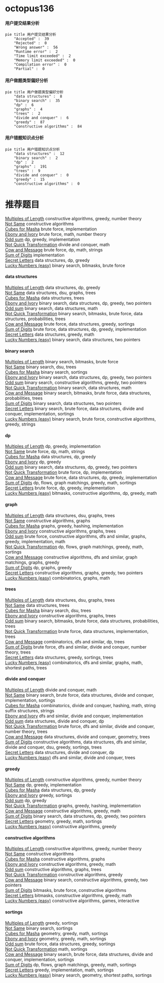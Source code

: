 # octopus136
<!-- tabs:start -->
#### **用户提交结果分析**

```mermaid
pie title 用户提交结果分析
    "Accepted" :  39
    "Rejected" :  0
    "Wrong answer" :  56
    "Runtime error" :  2
    "Time limit exceeded" :  2
    "Memory limit exceeded" :  0
    "Compilation error" :  0
    "Partial" :  0
```
#### **用户做题类型偏好分析**

```mermaid
pie title 用户做题类型偏好分析
    "data structures" :  8
    "binary search" :  35
    "dp" :  6
    "graphs" :  4
    "trees" :  2
    "divide and conquer" :  6
    "greedy" :  87
    "constructive algorithms" :  84
```
#### **用户错题知识点分析**

```mermaid
pie title 用户错题知识点分析
    "data structures" :  12
    "binary search" :  2
    "dp" :  2
    "graphs" :  191
    "trees" :  9
    "divide and conquer" :  0
    "greedy" :  15
    "constructive algorithms" :  0
```
<!-- tabs:end -->
# 推荐题目
[Multiples of Length](https://codeforces.com/contest/1397/problem/C)		constructive algorithms,
                        greedy,
                        number theory		  
[Not Same](http://codeforces.com/problemset/problem/1227/G)		constructive algorithms		  
[Cubes for Masha](http://codeforces.com/problemset/problem/887/B)		brute force,
                        implementation		  
[Ebony and Ivory](http://codeforces.com/problemset/problem/633/A)		brute force,
                        math,
                        number theory		  
[Odd sum](http://codeforces.com/problemset/problem/797/B)		dp,
                        greedy,
                        implementation		  
[Not Quick Transformation](http://codeforces.com/problemset/problem/117/D)		divide and conquer,
                        math		  
[Cow and Message](http://codeforces.com/problemset/problem/1307/C)		brute force,
                        dp,
                        math,
                        strings		  
[Sum of Digits](http://codeforces.com/problemset/problem/102/B)		implementation		  
[Secret Letters](http://codeforces.com/problemset/problem/1120/F)		data structures,
                        dp,
                        greedy		  
[Lucky Numbers (easy)](http://codeforces.com/problemset/problem/96/B)		binary search,
                        bitmasks,
                        brute force		  
<!-- tabs:start -->
#### **data structures**
[Multiples of Length](http://codeforces.com/problemset/problem/1120/F)		data structures,
                        dp,
                        greedy		  
[Not Same](http://codeforces.com/problemset/problem/733/F)		data structures,
                        dsu,
                        graphs,
                        trees		  
[Cubes for Masha](http://codeforces.com/problemset/problem/1413/F)		data structures,
                        trees		  
[Ebony and Ivory](http://codeforces.com/problemset/problem/1492/C)		binary search,
                        data structures,
                        dp,
                        greedy,
                        two pointers		  
[Odd sum](http://codeforces.com/problemset/problem/1490/G)		binary search,
                        data structures,
                        math		  
[Not Quick Transformation](http://codeforces.com/problemset/problem/1479/D)		binary search,
                        bitmasks,
                        brute force,
                        data structures,
                        probabilities,
                        trees		  
[Cow and Message](http://codeforces.com/problemset/problem/1497/A)		brute force,
                        data structures,
                        greedy,
                        sortings		  
[Sum of Digits](http://codeforces.com/problemset/problem/1491/C)		brute force,
                        data structures,
                        dp,
                        greedy,
                        implementation		  
[Secret Letters](http://codeforces.com/problemset/problem/1492/B)		data structures,
                        greedy,
                        math		  
[Lucky Numbers (easy)](http://codeforces.com/problemset/problem/1436/E)		binary search,
                        data structures,
                        two pointers		  
#### **binary search**
[Multiples of Length](http://codeforces.com/problemset/problem/96/B)		binary search,
                        bitmasks,
                        brute force		  
[Not Same](http://codeforces.com/problemset/problem/444/E)		binary search,
                        dsu,
                        trees		  
[Cubes for Masha](http://codeforces.com/problemset/problem/1184/B1)		binary search,
                        sortings		  
[Ebony and Ivory](http://codeforces.com/problemset/problem/1492/C)		binary search,
                        data structures,
                        dp,
                        greedy,
                        two pointers		  
[Odd sum](http://codeforces.com/problemset/problem/1463/D)		binary search,
                        constructive algorithms,
                        greedy,
                        two pointers		  
[Not Quick Transformation](http://codeforces.com/problemset/problem/1490/G)		binary search,
                        data structures,
                        math		  
[Cow and Message](http://codeforces.com/problemset/problem/1479/D)		binary search,
                        bitmasks,
                        brute force,
                        data structures,
                        probabilities,
                        trees		  
[Sum of Digits](http://codeforces.com/problemset/problem/1436/E)		binary search,
                        data structures,
                        two pointers		  
[Secret Letters](http://codeforces.com/problemset/problem/1461/D)		binary search,
                        brute force,
                        data structures,
                        divide and conquer,
                        implementation,
                        sortings		  
[Lucky Numbers (easy)](http://codeforces.com/problemset/problem/1493/C)		binary search,
                        brute force,
                        constructive algorithms,
                        greedy,
                        strings		  
#### **dp**
[Multiples of Length](http://codeforces.com/problemset/problem/797/B)		dp,
                        greedy,
                        implementation		  
[Not Same](http://codeforces.com/problemset/problem/1307/C)		brute force,
                        dp,
                        math,
                        strings		  
[Cubes for Masha](http://codeforces.com/problemset/problem/1120/F)		data structures,
                        dp,
                        greedy		  
[Ebony and Ivory](http://codeforces.com/problemset/problem/335/F)		dp,
                        greedy		  
[Odd sum](http://codeforces.com/problemset/problem/1492/C)		binary search,
                        data structures,
                        dp,
                        greedy,
                        two pointers		  
[Not Quick Transformation](https://codeforces.com/contest/1457/problem/C)		brute force,
                        dp,
                        implementation		  
[Cow and Message](http://codeforces.com/problemset/problem/1491/C)		brute force,
                        data structures,
                        dp,
                        greedy,
                        implementation		  
[Sum of Digits](http://codeforces.com/problemset/problem/1437/C)		dp,
                        flows,
                        graph matchings,
                        greedy,
                        math,
                        sortings		  
[Secret Letters](http://codeforces.com/problemset/problem/1499/B)		brute force,
                        dp,
                        greedy,
                        implementation		  
[Lucky Numbers (easy)](http://codeforces.com/problemset/problem/1491/D)		bitmasks,
                        constructive algorithms,
                        dp,
                        greedy,
                        math		  
#### **graph**
[Multiples of Length](http://codeforces.com/problemset/problem/733/F)		data structures,
                        dsu,
                        graphs,
                        trees		  
[Not Same](http://codeforces.com/problemset/problem/623/A)		constructive algorithms,
                        graphs		  
[Cubes for Masha](http://codeforces.com/problemset/problem/1156/G)		graphs,
                        greedy,
                        hashing,
                        implementation		  
[Ebony and Ivory](http://codeforces.com/problemset/problem/193/A)		constructive algorithms,
                        graphs,
                        trees		  
[Odd sum](http://codeforces.com/problemset/problem/1487/C)		brute force,
                        constructive algorithms,
                        dfs and similar,
                        graphs,
                        greedy,
                        implementation,
                        math		  
[Not Quick Transformation](http://codeforces.com/problemset/problem/1437/C)		dp,
                        flows,
                        graph matchings,
                        greedy,
                        math,
                        sortings		  
[Cow and Message](http://codeforces.com/problemset/problem/1470/D)		constructive algorithms,
                        dfs and similar,
                        graph matchings,
                        graphs,
                        greedy		  
[Sum of Digits](http://codeforces.com/problemset/problem/1476/C)		dp,
                        graphs,
                        greedy		  
[Secret Letters](http://codeforces.com/problemset/problem/1304/D)		constructive algorithms,
                        graphs,
                        greedy,
                        two pointers		  
[Lucky Numbers (easy)](http://codeforces.com/problemset/problem/1475/C)		combinatorics,
                        graphs,
                        math		  
#### **trees**
[Multiples of Length](http://codeforces.com/problemset/problem/733/F)		data structures,
                        dsu,
                        graphs,
                        trees		  
[Not Same](http://codeforces.com/problemset/problem/1413/F)		data structures,
                        trees		  
[Cubes for Masha](http://codeforces.com/problemset/problem/444/E)		binary search,
                        dsu,
                        trees		  
[Ebony and Ivory](http://codeforces.com/problemset/problem/193/A)		constructive algorithms,
                        graphs,
                        trees		  
[Odd sum](http://codeforces.com/problemset/problem/1479/D)		binary search,
                        bitmasks,
                        brute force,
                        data structures,
                        probabilities,
                        trees		  
[Not Quick Transformation](http://codeforces.com/problemset/problem/1511/C)		brute force,
                        data structures,
                        implementation,
                        trees		  
[Cow and Message](http://codeforces.com/problemset/problem/1499/F)		combinatorics,
                        dfs and similar,
                        dp,
                        trees		  
[Sum of Digits](http://codeforces.com/problemset/problem/1491/E)		brute force,
                        dfs and similar,
                        divide and conquer,
                        number theory,
                        trees		  
[Secret Letters](http://codeforces.com/problemset/problem/1466/D)		data structures,
                        greedy,
                        sortings,
                        trees		  
[Lucky Numbers (easy)](http://codeforces.com/problemset/problem/1495/D)		combinatorics,
                        dfs and similar,
                        graphs,
                        math,
                        shortest paths,
                        trees		  
#### **divide and conquer**
[Multiples of Length](http://codeforces.com/problemset/problem/117/D)		divide and conquer,
                        math		  
[Not Same](http://codeforces.com/problemset/problem/1461/D)		binary search,
                        brute force,
                        data structures,
                        divide and conquer,
                        implementation,
                        sortings		  
[Cubes for Masha](http://codeforces.com/problemset/problem/1466/G)		combinatorics,
                        divide and conquer,
                        hashing,
                        math,
                        string suffix structures,
                        strings		  
[Ebony and Ivory](http://codeforces.com/problemset/problem/1490/D)		dfs and similar,
                        divide and conquer,
                        implementation		  
[Odd sum](https://codeforces.com/contest/1483/problem/C)		data structures,
                        divide and conquer,
                        dp		  
[Not Quick Transformation](http://codeforces.com/problemset/problem/1491/E)		brute force,
                        dfs and similar,
                        divide and conquer,
                        number theory,
                        trees		  
[Cow and Message](http://codeforces.com/problemset/problem/1303/G)		data structures,
                        divide and conquer,
                        geometry,
                        trees		  
[Sum of Digits](http://codeforces.com/problemset/problem/1494/D)		constructive algorithms,
                        data structures,
                        dfs and similar,
                        divide and conquer,
                        dsu,
                        greedy,
                        sortings,
                        trees		  
[Secret Letters](http://codeforces.com/problemset/problem/1482/E)		data structures,
                        divide and conquer,
                        dp		  
[Lucky Numbers (easy)](http://codeforces.com/problemset/problem/566/C)		dfs and similar,
                        divide and conquer,
                        trees		  
#### **greedy**
[Multiples of Length](https://codeforces.com/contest/1397/problem/C)		constructive algorithms,
                        greedy,
                        number theory		  
[Not Same](http://codeforces.com/problemset/problem/797/B)		dp,
                        greedy,
                        implementation		  
[Cubes for Masha](http://codeforces.com/problemset/problem/1120/F)		data structures,
                        dp,
                        greedy		  
[Ebony and Ivory](http://codeforces.com/problemset/problem/492/C)		greedy,
                        sortings		  
[Odd sum](http://codeforces.com/problemset/problem/335/F)		dp,
                        greedy		  
[Not Quick Transformation](http://codeforces.com/problemset/problem/1156/G)		graphs,
                        greedy,
                        hashing,
                        implementation		  
[Cow and Message](https://codeforces.com/contest/1417/problem/D)		constructive algorithms,
                        greedy,
                        math		  
[Sum of Digits](http://codeforces.com/problemset/problem/1492/C)		binary search,
                        data structures,
                        dp,
                        greedy,
                        two pointers		  
[Secret Letters](https://codeforces.com/contest/1496/problem/C)		geometry,
                        greedy,
                        math,
                        sortings		  
[Lucky Numbers (easy)](http://codeforces.com/problemset/problem/1493/A)		constructive algorithms,
                        greedy		  
#### **constructive algorithms**
[Multiples of Length](https://codeforces.com/contest/1397/problem/C)		constructive algorithms,
                        greedy,
                        number theory		  
[Not Same](http://codeforces.com/problemset/problem/1227/G)		constructive algorithms		  
[Cubes for Masha](http://codeforces.com/problemset/problem/623/A)		constructive algorithms,
                        graphs		  
[Ebony and Ivory](https://codeforces.com/contest/1417/problem/D)		constructive algorithms,
                        greedy,
                        math		  
[Odd sum](http://codeforces.com/problemset/problem/193/A)		constructive algorithms,
                        graphs,
                        trees		  
[Not Quick Transformation](http://codeforces.com/problemset/problem/1493/A)		constructive algorithms,
                        greedy		  
[Cow and Message](http://codeforces.com/problemset/problem/1463/D)		binary search,
                        constructive algorithms,
                        greedy,
                        two pointers		  
[Sum of Digits](https://codeforces.com/contest/1456/problem/B)		bitmasks,
                        brute force,
                        constructive algorithms		  
[Secret Letters](http://codeforces.com/problemset/problem/1492/D)		bitmasks,
                        constructive algorithms,
                        greedy,
                        math		  
[Lucky Numbers (easy)](https://codeforces.com/contest/1504/problem/D)		constructive algorithms,
                        games,
                        interactive		  
#### **sortings**
[Multiples of Length](http://codeforces.com/problemset/problem/492/C)		greedy,
                        sortings		  
[Not Same](http://codeforces.com/problemset/problem/1184/B1)		binary search,
                        sortings		  
[Cubes for Masha](https://codeforces.com/contest/1496/problem/C)		geometry,
                        greedy,
                        math,
                        sortings		  
[Ebony and Ivory](http://codeforces.com/problemset/problem/1495/A)		geometry,
                        greedy,
                        math,
                        sortings		  
[Odd sum](http://codeforces.com/problemset/problem/1497/A)		brute force,
                        data structures,
                        greedy,
                        sortings		  
[Not Quick Transformation](http://codeforces.com/problemset/problem/1427/A)		math,
                        sortings		  
[Cow and Message](http://codeforces.com/problemset/problem/1461/D)		binary search,
                        brute force,
                        data structures,
                        divide and conquer,
                        implementation,
                        sortings		  
[Sum of Digits](http://codeforces.com/problemset/problem/1437/C)		dp,
                        flows,
                        graph matchings,
                        greedy,
                        math,
                        sortings		  
[Secret Letters](http://codeforces.com/problemset/problem/1473/A)		greedy,
                        implementation,
                        math,
                        sortings		  
[Lucky Numbers (easy)](http://codeforces.com/problemset/problem/1486/B)		binary search,
                        geometry,
                        shortest paths,
                        sortings		  
<!-- tabs:end -->
